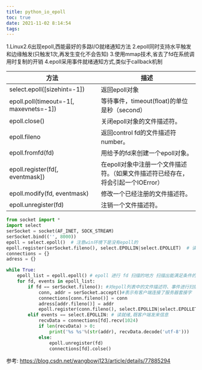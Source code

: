 ```yaml
---
title: python_io_epoll
toc: true
date: 2021-11-02 8:14:54
tags:
---
```



1.Linux2.6出现epoll,西能最好的多路I/O就绪通知方法
2.epoll同时支持水平触发和边缘触发(只触发1次,再发生变化不会告知)
3.使用mmap技术,省去了fd在系统调用时复制的开销
4.epoll采用事件就绪通知方式,类似于callback机制

方法|描述
--|--
select.epoll([sizehint=-1])|返回epoll对象
epoll.poll(timeout=-1[, maxevnets=-1])|等待事件，timeout(float)的单位是秒（second）
epoll.close()|关闭epoll对象的文件描述符。
epoll.fileno|返回control fd的文件描述符number。
epoll.fromfd(fd)|用给予的fd来创建一个epoll对象。
epoll.register(fd[, eventmask])|在epoll对象中注册一个文件描述符。（如果文件描述符已经存在，将会引起一个IOError）
epoll.modify(fd, eventmask)|修改一个已经注册的文件描述符。
epoll.unregister(fd)|注销一个文件描述符。

```python
from socket import *
import select
serSocket = socket(AF_INET, SOCK_STREAM)
serSocket.bind(('', 8000))
epoll = select.epoll()  # 注意win环境下是没有epoll的
epoll.register(serSocket.fileno(), select.EPOLLIN|select.EPOLLET)  # 读就绪|边缘触发
connections = {}
adress = {}

while True:
    epoll_list = epoll.epoll() # epoll 进行 fd 扫描的地方 扫描出能满足条件的套接字，添加进列表中
    for fd, events in epoll_list:
        if fd == serSocket.fileno(): #对epoll列表中的文件描述符、事件进行扫描
            conn, addr = serSocket.accept()#表示有客户端连接了服务器套接字
            connections[conn.fileno()] = conn
            adress[addr.fileno()] = addr
            epoll.register(conn.fileno(), select.EPOLLIN|select.EPOLLET)
        elif events == select.EPOLLIN: # 读就绪,既客户端发来信息
            recvData = connections[fd].recv(1024)
            if len(recvData) > 0:
                print('%s %s'%(str(addr), recvData.decode('utf-8')))
            else:
                epoll.unregister(fd)
                connections[fd].colse()

```






参考:
https://blog.csdn.net/wangbowj123/article/details/77885294